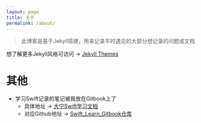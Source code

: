 ```yaml
---
layout: page
title: 关于
permalink: /about/
---
```


>此博客是基于Jekyll搭建，用来记录平时遇见的大部分想记录的问题或文档

想了解更多Jekyll风格可访问 → [Jekyll Themes](http://jekyllthemes.org/)

# 其他

- 学习Swift记录的笔记被我放在Gitbook上了
  - 具体地址 → [大宁Swift学习文档](https://daningswift.netlify.app/)
  - 对应Github地址 → [Swift_Learn_Gitbook仓库](https://github.com/NeedQuiet/Swift_Learn_Gitbook)


